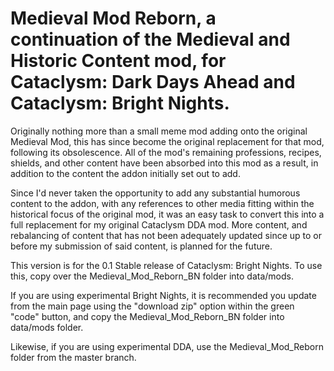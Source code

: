 # Medieval Mod Reborn, a continuation of the Medieval and Historic Content mod, for Cataclysm: Dark Days Ahead and Cataclysm: Bright Nights.

Originally nothing more than a small meme mod adding onto the original Medieval Mod, this has since become the original replacement for that mod, following its obsolescence. All of the mod's remaining professions, recipes, shields, and other content have been absorbed into this mod as a result, in addition to the content the addon initially set out to add.

Since I'd never taken the opportunity to add any substantial humorous content to the addon, with any references to other media fitting within the historical focus of the original mod, it was an easy task to convert this into a full replacement for my original Cataclysm DDA mod. More content, and rebalancing of content that has not been adequately updated since up to or before my submission of said content, is planned for the future.

This version is for the 0.1 Stable release of Cataclysm: Bright Nights. To use this, copy over the Medieval_Mod_Reborn_BN folder into data/mods.

If you are using experimental Bright Nights, it is recommended you update from the main page using the "download zip" option within the green "code" button, and copy the Medieval_Mod_Reborn_BN folder into data/mods folder.

Likewise, if you are using experimental DDA, use the Medieval_Mod_Reborn folder from the master branch.
